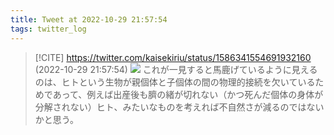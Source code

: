 ```yaml
---
title: Tweet at 2022-10-29 21:57:54
tags: twitter_log
---
```


> [!CITE] https://twitter.com/kaisekiriu/status/1586341554691932160 (2022-10-29 21:57:54)
> ![](https://twitter.com/kaisekiriu/status/1586341554691932160)
> これが一見すると馬鹿げているように見えるのは、ヒトという生物が親個体と子個体の間の物理的接続を欠いているためであって、例えば出産後も臍の緒が切れない（かつ死んだ個体の身体が分解されない）ヒト、みたいなものを考えれば不自然さが減るのではないかと思う。
